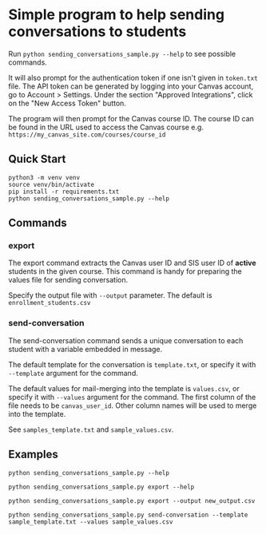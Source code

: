 # Simple program to help sending conversations to students

Run `python sending_conversations_sample.py --help` to see possible commands.

It will also prompt for the authentication token if one isn't given in `token.txt` file.  The API token can be generated by logging into your Canvas account, go to Account > Settings.  Under the section "Approved Integrations", click on the "New Access Token" button.

The program will then prompt for the Canvas course ID.  The course ID can be found in the URL used to access the Canvas course e.g. `https://my_canvas_site.com/courses/course_id`


## Quick Start
```
python3 -m venv venv
source venv/bin/activate
pip install -r requirements.txt
python sending_conversations_sample.py --help
```

## Commands
### export
The export command extracts the Canvas user ID and SIS user ID of **active** students in the given course. This command is handy for preparing the values file for sending conversation.

Specify the output file with `--output` parameter. The default is `enrollment_students.csv`

### send-conversation
The send-conversation command sends a unique conversation to each student with a variable embedded in message.

The default template for the conversation is `template.txt`, or specify it with `--template` argument for the command.

The default values for mail-merging into the template is `values.csv`, or specify it with `--values` argument for the command.  The first column of the file needs to be `canvas_user_id`.  Other column names will be used to merge into the template.

See `samples_template.txt` and `sample_values.csv`.

## Examples
```
python sending_conversations_sample.py --help

python sending_conversations_sample.py export --help

python sending_conversations_sample.py export --output new_output.csv

python sending_conversations_sample.py send-conversation --template sample_template.txt --values sample_values.csv
```

